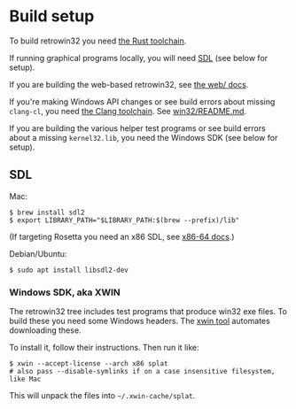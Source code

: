 # Build setup

To build retrowin32 you need [the Rust toolchain](https://rustup.rs/).

If running graphical programs locally, you will need
[SDL](https://www.libsdl.org/) (see below for setup).

If you are building the web-based retrowin32, see
[the web/ docs](../web/README.md).

If you're making Windows API changes or see build errors about missing
`clang-cl`, you need
[the Clang toolchain](https://releases.llvm.org/download.html). See
[win32/README.md](../win32/README.md).

If you are building the various helper test programs or see build errors about a
missing `kernel32.lib`, you need the Windows SDK (see below for setup).

## SDL

Mac:

```
$ brew install sdl2
$ export LIBRARY_PATH="$LIBRARY_PATH:$(brew --prefix)/lib"
```

(If targeting Rosetta you need an x86 SDL, see [x86-64 docs](x86-64.md).)

Debian/Ubuntu:

```
$ sudo apt install libsdl2-dev
```

### Windows SDK, aka XWIN

The retrowin32 tree includes test programs that produce win32 exe files. To
build these you need some Windows headers. The
[xwin tool](https://github.com/Jake-Shadle/xwin) automates downloading these.

To install it, follow their instructions. Then run it like:

```
$ xwin --accept-license --arch x86 splat
# also pass --disable-symlinks if on a case insensitive filesystem, like Mac
```

This will unpack the files into `~/.xwin-cache/splat`.
